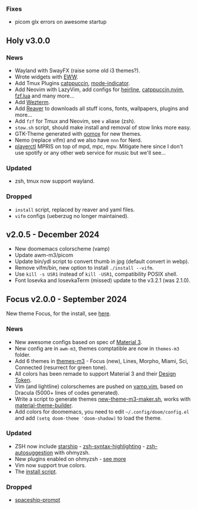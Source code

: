 ### Fixes
- picom glx errors on awesome startup

## Holy v3.0.0

### News
+ Wayland with SwayFX (raise some old i3 themes?).
+ Wrote widgets with [EWW](https://github.com/elkowar/eww).
+ Add Tmux Plugins [catppuccin](https://github.com/catppuccin/tmux), [mode-indicator](https://github.com/MunifTanjim/tmux-mode-indicator).
+ Add Neovim with LazyVim, add configs for [heirline](https://github.com/rebelot/heirline.nvim), [catppuccin.nvim](https://github.com/catppuccin/nvim), [fzf.lua](https://github.com/ibhagwan/fzf-lua) and many more...
+ Add [Wezterm](https://wezfurlong.org/wezterm/index.html).
+ Add [Reaver](https://github.com/szorfein/reaver) to downloads all stuff icons, fonts, wallpapers, plugins and more...
+ Add `fzf` for Tmux and Neovim, see `v` aliase (zsh).
+ `stow.sh` script, should make install and removal of stow links more easy.
+ GTK-Theme generated with [oomox](https://github.com/themix-project/oomox-gtk-theme) for new themes.
+ Nemo (replace vifm) and we also have `nnn` for Nerd.
+ [playerctl](https://github.com/altdesktop/playerctl) MPRIS on top of mpd, mpc, mpv. Mitigate here since I don't use spotify or any other web service for music but we'll see...

### Updated
+ zsh, tmux now support wayland.

### Dropped
+ `install` script, replaced by reaver and yaml files.
+ `vifm` configs (ueberzug no longer maintained).

## v2.0.5 - December 2024
- New doomemacs colorscheme (vamp)
- Update awm-m3/picom
- Update bin/ydl script to convert thumb in jpg (default convert in webp).
- Remove vifm/bin, new option to install `./install --vifm`.
- Use `kill -s USR1` instead of `kill -USR1`, compatibility POSIX shell.
- Font Iosevka and IosevkaTerm (missed) update to the v3.2.1 (was 2.1.0).

## Focus v2.0.0 - September 2024
New theme Focus, for the install, see
[here](https://github.com/szorfein/dotfiles/tree/main/awm-m3/.config/awesome).

### News
- New awesome configs based on spec of [Material 3](https://m3.material.io).
- New config are in `awm-m3`, themes comptatible are now in `themes-m3` folder.
- Add 6 themes in [themes-m3](https://github.com/szorfein/dotfiles/tree/main/themes-m3) - Focus (new), Lines, Morpho, Miami, Sci, Connected (resurrect for green tone).
- All colors has been remade to support Material 3 and their [Design
  Token](https://m3.material.io/foundations/design-tokens/overview).
- Vim (and lightline) colorschemes are pushed on [vamp.vim](https://github.com/szorfein/vamp.vim), based on Dracula (5000+ lines of codes generated).
- Write a script to generate themes [new-theme-m3-maker.sh](https://github.com/szorfein/dotfiles/blob/main/awm-m3/bin/new-theme-m3-maker.sh), works with [material-theme-builder](https://material-foundation.github.io/material-theme-builder/).
- Add colors for doomemacs, you need to edit `~/.config/doom/config.el` and add
  `(setq doom-theme 'doom-shadow)` to load the theme.

### Updated
- ZSH now include [starship](https://starship.rs/) - [zsh-syntax-highlighting](https://github.com/zsh-users/zsh-syntax-highlighting) - [zsh-autosuggestion](https://github.com/zsh-users/zsh-autosuggestions) with ohmyzsh.
- New plugins enabled on ohmyzsh - [see
  more](https://github.com/szorfein/dotfiles/blob/main/zsh/.zshrc)
- Vim now support true colors.
- The [install script](https://github.com/szorfein/dotfiles/blob/main/install).

### Dropped
- [spaceship-prompt](https://github.com/denysdovhan/spaceship-prompt)
